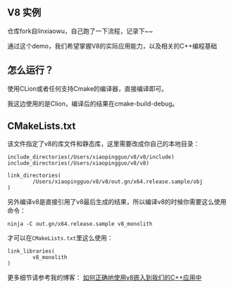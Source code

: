 

## V8 实例

仓库fork自linxiaowu，自己跑了一下流程，记录下~~

通过这个demo，我们希望掌握V8的实际应用能力，以及相关的C++编程基础


## 怎么运行？

使用CLion或者任何支持Cmake的编译器，直接编译即可。

我这边使用的是Clion，编译后的结果在cmake-build-debug。

## CMakeLists.txt

该文件指定了v8的库文件和静态库，这里需要改成你自己的本地目录：


```
include_directories(/Users/xiaopingguo/v8/v8/include)
include_directories(/Users/xiaopingguo/v8/v8)

link_directories(
        /Users/xiaopingguo/v8/v8/out.gn/x64.release.sample/obj
)
```

另外编译v8是直接引用了v8最后生成的结果，所以编译v8的时候你需要这么使用命令：

`ninja -C out.gn/x64.release.sample v8_monolith`

才可以在`CMakeLists.txt`里这么使用：

```
link_libraries(
        v8_monolith
)
```

更多细节请参考我的博客： [如何正确地使用v8嵌入到我们的C++应用中](https://blog.5udou.cn/blog/Ru-He-Zheng-Que-Di-Shi-Yong-v8Qian-Ru-Dao-Wo-Men-De-CYing-Yong-Zhong-19)